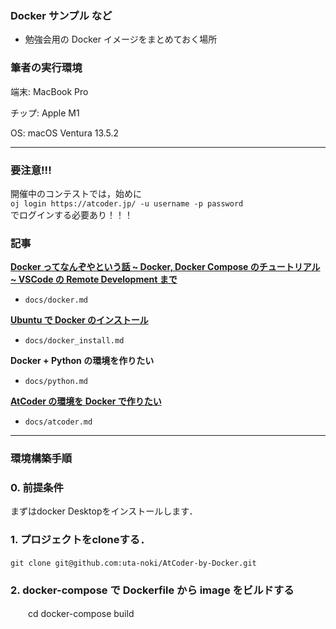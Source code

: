 ### Docker サンプル など

- 勉強会用の Docker イメージをまとめておく場所

### 筆者の実行環境
端末: MacBook Pro

チップ: Apple M1

OS: macOS Ventura 13.5.2

---
### 要注意!!!
開催中のコンテストでは，始めに</br>
```oj login https://atcoder.jp/ -u username -p password```</br>
でログインする必要あり！！！

### 記事

[**Docker ってなんぞやという話 ~ Docker, Docker Compose のチュートリアル ~ VSCode の Remote Development まで**](https://qiita.com/tf63/items/684fe4b818ecd715aed9)

- `docs/docker.md`

[**Ubuntu で Docker のインストール**](https://qiita.com/tf63/items/c21549ba44224722f301)

- `docs/docker_install.md`

**Docker + Python の環境を作りたい**

- `docs/python.md`

[**AtCoder の環境を Docker で作りたい**](https://qiita.com/tf63/items/c93c6f24d73599e637d8)

- `docs/atcoder.md`
---
### 環境構築手順
### 0. 前提条件
   まずはdocker Desktopをインストールします．
### 1. プロジェクトをcloneする．
    git clone git@github.com:uta-noki/AtCoder-by-Docker.git　
### 2. docker-compose で Dockerfile から image をビルドする
   　　cd docker-compose build
